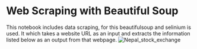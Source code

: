 # Web Scraping with Beautiful Soup
This notebook includes data scraping, for this beautifulsoup and selinium is used. It which takes a website URL as an input and extracts the information listed below as an output from that webpage.
![Nepal_stock_exchange](https://www.nepalstock.com/today-price)
